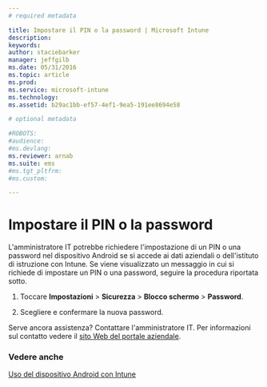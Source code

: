 ```yaml
---
# required metadata

title: Impostare il PIN o la password | Microsoft Intune
description:
keywords:
author: staciebarker
manager: jeffgilb
ms.date: 05/31/2016
ms.topic: article
ms.prod:
ms.service: microsoft-intune
ms.technology:
ms.assetid: b29ac1bb-ef57-4ef1-9ea5-191ee8694e58

# optional metadata

#ROBOTS:
#audience:
#ms.devlang:
ms.reviewer: arnab
ms.suite: ems
#ms.tgt_pltfrm:
#ms.custom:

---
```



# Impostare il PIN o la password

L'amministratore IT potrebbe richiedere l'impostazione di un PIN o una password nel dispositivo Android se si accede ai dati aziendali o dell'istituto di istruzione con Intune. Se viene visualizzato un messaggio in cui si richiede di impostare un PIN o una password, seguire la procedura riportata sotto.

1.  Toccare **Impostazioni** &gt; **Sicurezza** &gt; **Blocco schermo** &gt; **Password**.

2.  Scegliere e confermare la nuova password.


Serve ancora assistenza? Contattare l'amministratore IT. Per informazioni sul contatto vedere il [sito Web del portale aziendale](http://portal.manage.microsoft.com).

### Vedere anche
[Uso del dispositivo Android con Intune](using-your-android-device-with-intune.md)

<!--HONumber=Jun16_HO2-->


